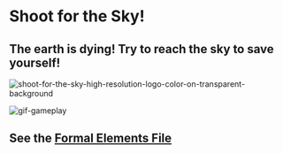 # Shoot for the Sky!

## The earth is dying! Try to reach the sky to save yourself!

![shoot-for-the-sky-high-resolution-logo-color-on-transparent-background](https://user-images.githubusercontent.com/74679553/226707143-eacc3d0c-10d1-4bb2-87d7-fe72c7986229.png)

![gif-gameplay](Gifs/100-gamplay.gif)

## See the [Formal Elements File](Formal-Elements.md)
